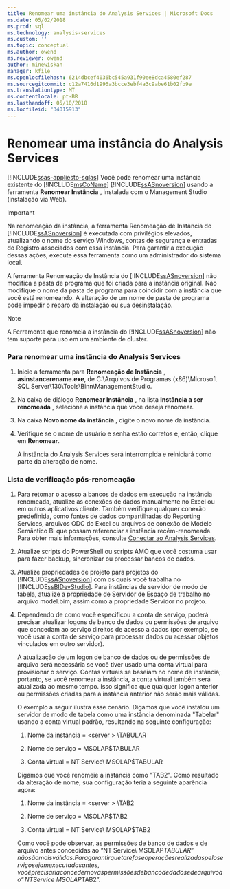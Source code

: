 ```yaml
---
title: Renomear uma instância do Analysis Services | Microsoft Docs
ms.date: 05/02/2018
ms.prod: sql
ms.technology: analysis-services
ms.custom: ''
ms.topic: conceptual
ms.author: owend
ms.reviewer: owend
author: minewiskan
manager: kfile
ms.openlocfilehash: 6214dbcef4036bc545a931f90ee8dca4580ef287
ms.sourcegitcommit: c12a7416d1996a3bcce3ebf4a3c9abe61b02fb9e
ms.translationtype: MT
ms.contentlocale: pt-BR
ms.lasthandoff: 05/10/2018
ms.locfileid: "34015913"
---
```

# <a name="rename-an-analysis-services-instance"></a>Renomear uma instância do Analysis Services
[!INCLUDE[ssas-appliesto-sqlas](../../includes/ssas-appliesto-sqlas.md)]
  Você pode renomear uma instância existente do [!INCLUDE[msCoName](../../includes/msconame-md.md)] [!INCLUDE[ssASnoversion](../../includes/ssasnoversion-md.md)] usando a ferramenta **Renomear Instância** , instalada com o Management Studio (instalação via Web).  
  
> [!IMPORTANT]  
>  Na renomeação da instância, a ferramenta Renomeação de Instância do [!INCLUDE[ssASnoversion](../../includes/ssasnoversion-md.md)] é executada com privilégios elevados, atualizando o nome do serviço Windows, contas de segurança e entradas do Registro associados com essa instância. Para garantir a execução dessas ações, execute essa ferramenta como um administrador do sistema local.  
  
 A ferramenta Renomeação de Instância do [!INCLUDE[ssASnoversion](../../includes/ssasnoversion-md.md)] não modifica a pasta de programa que foi criada para a instância original. Não modifique o nome da pasta de programa para coincidir com a instância que você está renomeando. A alteração de um nome de pasta de programa pode impedir o reparo da instalação ou sua desinstalação.  
  
> [!NOTE]  
>  A Ferramenta que renomeia a instância do [!INCLUDE[ssASnoversion](../../includes/ssasnoversion-md.md)] não tem suporte para uso em um ambiente de cluster.  
  
### <a name="to-rename-an-instance-of-analysis-services"></a>Para renomear uma instância do Analysis Services  
  
1.  Inicie a ferramenta para **Renomeação de Instância** , **asinstancerename.exe**, de C:\Arquivos de Programas (x86)\Microsoft SQL Server\130\Tools\Binn\ManagementStudio.  
  
2.  Na caixa de diálogo **Renomear Instância** , na lista **Instância a ser renomeada** , selecione a instância que você deseja renomear.  
  
3.  Na caixa **Novo nome da instância** , digite o novo nome da instância.  
  
4.  Verifique se o nome de usuário e senha estão corretos e, então, clique em **Renomear**.  
  
     A instância do Analysis Services será interrompida e reiniciará como parte da alteração de nome.  
  
### <a name="post-rename-checklist"></a>Lista de verificação pós-renomeação  
  
1.  Para retomar o acesso a bancos de dados em execução na instância renomeada, atualize as conexões de dados manualmente no Excel ou em outros aplicativos cliente. Também verifique qualquer conexão predefinida, como fontes de dados compartilhadas do Reporting Services, arquivos ODC do Excel ou arquivos de conexão de Modelo Semântico BI que possam referenciar a instância recém-renomeada. Para obter mais informações, consulte [Conectar ao Analysis Services](../../analysis-services/instances/connect-to-analysis-services.md).  
  
2.  Atualize scripts do PowerShell ou scripts AMO que você costuma usar para fazer backup, sincronizar ou processar bancos de dados.  
  
3.  Atualize propriedades de projeto para projetos do [!INCLUDE[ssASnoversion](../../includes/ssasnoversion-md.md)] com os quais você trabalha no [!INCLUDE[ssBIDevStudio](../../includes/ssbidevstudio-md.md)]. Para instâncias de servidor de modo de tabela, atualize a propriedade de Servidor de Espaço de trabalho no arquivo model.bim, assim como a propriedade Servidor no projeto.  
  
4.  Dependendo de como você especificou a conta de serviço, poderá precisar atualizar logons de banco de dados ou permissões de arquivo que concedam ao serviço direitos de acesso a dados (por exemplo, se você usar a conta de serviço para processar dados ou acessar objetos vinculados em outro servidor).  
  
     A atualização de um logon de banco de dados ou de permissões de arquivo será necessária se você tiver usado uma conta virtual para provisionar o serviço. Contas virtuais se baseiam no nome de instância; portanto, se você renomear a instância, a conta virtual também será atualizada ao mesmo tempo. Isso significa que qualquer logon anterior ou permissões criadas para a instância anterior não serão mais válidas.  
  
     O exemplo a seguir ilustra esse cenário. Digamos que você instalou um servidor de modo de tabela como uma instância denominada "Tabelar" usando a conta virtual padrão, resultando na seguinte configuração:  
  
    1.  Nome da instância = \<server > \TABULAR  
  
    2.  Nome de serviço = MSOLAP$TABULAR  
  
    3.  Conta virtual = NT Service\ MSOLAP$TABULAR  
  
     Digamos que você renomeie a instância como "TAB2". Como resultado da alteração de nome, sua configuração teria a seguinte aparência agora:  
  
    1.  Nome da instância = \<server > \TAB2  
  
    2.  Nome de serviço = MSOLAP$TAB2  
  
    3.  Conta virtual = NT Service\ MSOLAP$TAB2  
  
     Como você pode observar, as permissões de banco de dados e de arquivo antes concedidas ao “NT Service\ MSOLAP$TABULAR” não são mais válidas. Para garantir que tarefas e operações realizadas pelo serviço sejam executadas antes, você precisaria conceder novas permissões de banco de dados e de arquivo ao “NT Service\ MSOLAP$TAB2”.  
  
  
